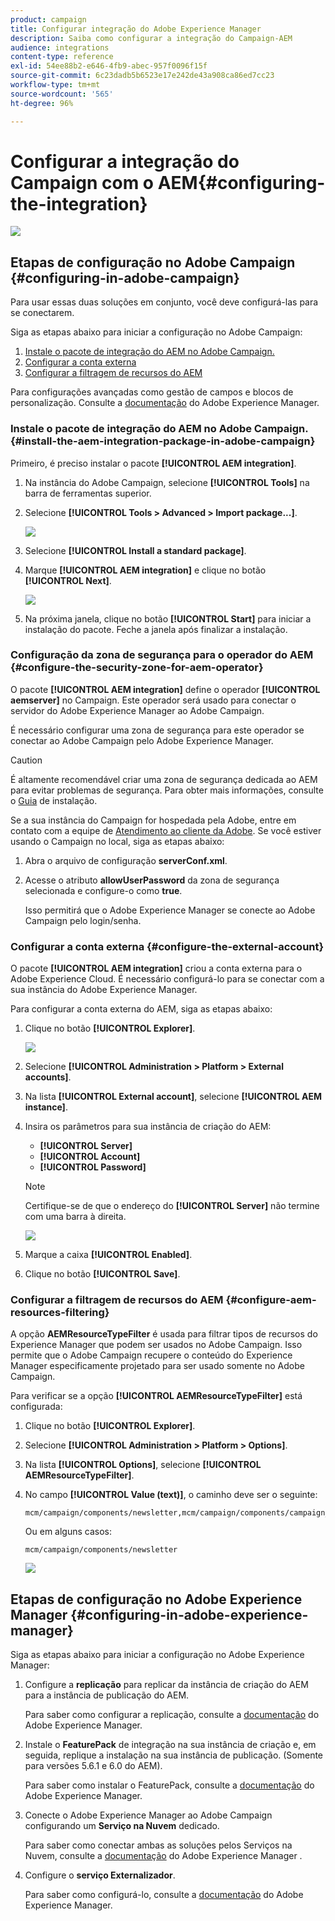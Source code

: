 ```yaml
---
product: campaign
title: Configurar integração do Adobe Experience Manager
description: Saiba como configurar a integração do Campaign-AEM
audience: integrations
content-type: reference
exl-id: 54ee88b2-e646-4fb9-abec-957f0096f15f
source-git-commit: 6c23dadb5b6523e17e242de43a908ca86ed7cc23
workflow-type: tm+mt
source-wordcount: '565'
ht-degree: 96%

---
```


# Configurar a integração do Campaign com o AEM{#configuring-the-integration}

![](../../assets/common.svg)

## Etapas de configuração no Adobe Campaign {#configuring-in-adobe-campaign}

Para usar essas duas soluções em conjunto, você deve configurá-las para se conectarem.

Siga as etapas abaixo para iniciar a configuração no Adobe Campaign:

1. [Instale o pacote de integração do AEM no Adobe Campaign.](#install-the-aem-integration-package-in-adobe-campaign)
1. [Configurar a conta externa](#configure-the-external-account)
1. [Configurar a filtragem de recursos do AEM](#configure-aem-resources-filtering)

Para configurações avançadas como gestão de campos e blocos de personalização. Consulte a [documentação](https://helpx.adobe.com/br/experience-manager/6-5/sites/administering/using/campaignonpremise.html) do Adobe Experience Manager.

### Instale o pacote de integração do AEM no Adobe Campaign. {#install-the-aem-integration-package-in-adobe-campaign}

Primeiro, é preciso instalar o pacote **[!UICONTROL AEM integration]**.

1. Na instância do Adobe Campaign, selecione **[!UICONTROL Tools]** na barra de ferramentas superior.
1. Selecione **[!UICONTROL Tools > Advanced > Import package...]**.

   ![](assets/aem_config_1.png)

1. Selecione **[!UICONTROL Install a standard package]**.
1. Marque **[!UICONTROL AEM integration]** e clique no botão **[!UICONTROL Next]**.

   ![](assets/aem_config_2.png)

1. Na próxima janela, clique no botão **[!UICONTROL Start]** para iniciar a instalação do pacote. Feche a janela após finalizar a instalação.

### Configuração da zona de segurança para o operador do AEM {#configure-the-security-zone-for-aem-operator}

O pacote **[!UICONTROL AEM integration]** define o operador **[!UICONTROL aemserver]** no Campaign. Este operador será usado para conectar o servidor do Adobe Experience Manager ao Adobe Campaign.

É necessário configurar uma zona de segurança para este operador se conectar ao Adobe Campaign pelo Adobe Experience Manager.

>[!CAUTION]
>
>É altamente recomendável criar uma zona de segurança dedicada ao AEM para evitar problemas de segurança. Para obter mais informações, consulte o [Guia](../../installation/using/security-zones.md) de instalação.

Se a sua instância do Campaign for hospedada pela Adobe, entre em contato com a equipe de [Atendimento ao cliente da Adobe](https://helpx.adobe.com/br/enterprise/admin-guide.html/enterprise/using/support-for-experience-cloud.ug.html). Se você estiver usando o Campaign no local, siga as etapas abaixo:

1. Abra o arquivo de configuração **serverConf.xml**.
1. Acesse o atributo **allowUserPassword** da zona de segurança selecionada e configure-o como **true**.

   Isso permitirá que o Adobe Experience Manager se conecte ao Adobe Campaign pelo login/senha.

### Configurar a conta externa {#configure-the-external-account}

O pacote **[!UICONTROL AEM integration]** criou a conta externa para o Adobe Experience Cloud. É necessário configurá-lo para se conectar com a sua instância do Adobe Experience Manager.

Para configurar a conta externa do AEM, siga as etapas abaixo:

1. Clique no botão **[!UICONTROL Explorer]**.

   ![](assets/aem_config_3.png)

1. Selecione **[!UICONTROL Administration > Platform > External accounts]**.
1. Na lista **[!UICONTROL External account]**, selecione **[!UICONTROL AEM instance]**.
1. Insira os parâmetros para sua instância de criação do AEM:

   * **[!UICONTROL Server]**
   * **[!UICONTROL Account]**
   * **[!UICONTROL Password]**

   >[!NOTE]
   >
   >Certifique-se de que o endereço do **[!UICONTROL Server]** não termine com uma barra à direita.

   ![](assets/aem_config_4.png)

1. Marque a caixa **[!UICONTROL Enabled]**.
1. Clique no botão **[!UICONTROL Save]**.

### Configurar a filtragem de recursos do AEM {#configure-aem-resources-filtering}

A opção **AEMResourceTypeFilter** é usada para filtrar tipos de recursos do Experience Manager que podem ser usados no Adobe Campaign. Isso permite que o Adobe Campaign recupere o conteúdo do Experience Manager especificamente projetado para ser usado somente no Adobe Campaign.

Para verificar se a opção **[!UICONTROL AEMResourceTypeFilter]** está configurada:

1. Clique no botão **[!UICONTROL Explorer]**.
1. Selecione **[!UICONTROL Administration > Platform > Options]**.
1. Na lista **[!UICONTROL Options]**, selecione **[!UICONTROL AEMResourceTypeFilter]**.
1. No campo **[!UICONTROL Value (text)]**, o caminho deve ser o seguinte:

   ```
   mcm/campaign/components/newsletter,mcm/campaign/components/campaign_newsletterpage,mcm/neolane/components/newsletter
   ```

   Ou em alguns casos:

   ```
   mcm/campaign/components/newsletter
   ```

   ![](assets/aem_config_5.png)

## Etapas de configuração no Adobe Experience Manager {#configuring-in-adobe-experience-manager}

Siga as etapas abaixo para iniciar a configuração no Adobe Experience Manager:

1. Configure a **replicação** para replicar da instância de criação do AEM para a instância de publicação do AEM.

   Para saber como configurar a replicação, consulte a [documentação](https://helpx.adobe.com/br/experience-manager/6-5/sites/deploying/using/replication.html) do Adobe Experience Manager.

1. Instale o **FeaturePack** de integração na sua instância de criação e, em seguida, replique a instalação na sua instância de publicação. (Somente para versões 5.6.1 e 6.0 do AEM).

   Para saber como instalar o FeaturePack, consulte a [documentação](https://helpx.adobe.com/br/experience-manager/aem-previous-versions.html) do Adobe Experience Manager.

1. Conecte o Adobe Experience Manager ao Adobe Campaign configurando um **Serviço na Nuvem** dedicado.

   Para saber como conectar ambas as soluções pelos Serviços na Nuvem, consulte a [documentação](https://helpx.adobe.com/br/experience-manager/6-5/sites/administering/using/campaignonpremise.html#ConfiguringAdobeExperienceManager) do Adobe Experience Manager .

1. Configure o **serviço Externalizador**.

   Para saber como configurá-lo, consulte a [documentação](https://helpx.adobe.com/br/experience-manager/6-5/sites/developing/using/externalizer.html) do Adobe Experience Manager.
